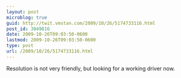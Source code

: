 ```yaml
---
layout: post
microblog: true
guid: http://twit.vmstan.com/2009/10/26/5174733116.html
post_id: 3049816
date: 2009-10-26T09:03:50-0600
lastmod: 2009-10-26T09:03:50-0600
type: post
url: /2009/10/26/5174733116.html
---
```

Resolution is not very friendly, but looking for a working driver now.
